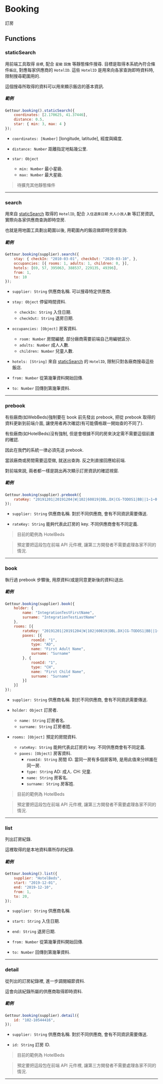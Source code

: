 
# Booking

訂房

## Functions

### staticSearch

用前端工具取得 `座標`, 配合 `星級` `設施` 等靜態條件搜尋. 目標是取得本系統內符合條件`飯店`, 對應每家供應商的 `HotelID`. 這些 `HotelID` 是用來向各家查詢即時資料時, 限制搜尋範圍用的.

這個搜尋所取得的資料可以用來顯示飯店的基本資訊.

##### 範例

```javascript
Gettour.booking().staticSearch({
    coordinates: [2.170625, 41.37446],
    distance: 0.5,
    star: { min: 3, max: 4 }
});
```

- `coordinates: [Number]` [longitude, latitude], 經度與緯度.

- `distance: Number` 距離指定地點幾公里.

- `star: Object` 
    - `min: Number` 最小星級.
    - `max: Number` 最大星級.

> 待擴充其他靜態條件

---

### search

用來自 [staticSearch](https://github.com/Org08/gettour-doc/blob/master/api/booking.md#staticsearch) 取得的 `HotelID`, 配合 `入住退房日期` `大人小孩人數` 等訂房資訊, 實際向各家供應商查詢即時空房.

也就是用地圖工具劃出範圍以後, 用範圍內的飯店做即時空房查詢.

##### 範例

```javascript
Gettour.booking(supplier).search({
    stay: { checkIn: "2010-03-01", checkOut: "2020-03-10", },
    occupancies: [{ rooms: 1, adults: 1, children: 0, }],
    hotels: [69, 57, 395063, 388537, 229135, 49396],
    from: 1,
    to: 10
});
```

- `supplier: String` 供應商名稱. 可以搜尋特定供應商.

- `stay: Object` 停留時間資料.
    - `checkIn: String` 入住日期.
    - `checkOut: String` 退房日期.

- `occupancies: [Object]` 房客資料.
    - `room: Number` 房間編號. 部分廠商需要前端自己用編號區分.
    - `adults: Number` 成人人數.
    - `children: Number` 兒童人數.

- `hotels: [String]` 來自 [staticSearch](https://github.com/Org08/gettour-doc/blob/master/api/booking.md#staticsearch) 的 `HotelID`, 限制只對各廠商搜尋這些飯店.

- `from: Number` 從第幾筆資料開始回傳.

- `to: Number` 回傳到第幾筆資料.


---

### prebook

有些廠商(如WebBeds)強制要在 book 前先發出 prebook, 把從 prebook 取得的資料更新到前端介面, 讓使用者再次確認(有可能價格跟一開始查的不同了).

有些廠商(如HotelBeds)沒有強制, 但是會根據不同的房來決定需不需要這個前置的確認.

因此在我們的系統一律必須先送 prebook.

當該廠商或房間需要這麼做, 就送出查詢. 反之則直接回應給前端.

對前端來說, 兩者都一樣是跳出再次顯示訂房資訊的確認視窗.

##### 範例

```javascript
Gettour.booking(supplier).prebook({
    rateKey: "20191201|20191204|W|102|60819|DBL.DX|CG-TODOS1|BB||1~1~0||N@03~~23e2d8~945529463~N~548A85CCE4E84A0157395802663200AATW0000001000000000522f289"
});
```

- `supplier: String` 供應商名稱. 對於不同供應商, 會有不同資訊需要傳送.

- `rateKey: String` 能夠代表此訂房的 key. 不同供應商會有不同定義.

> 目前的範例為 HotelBeds

> 預定要把這段包在前端 API 元件裡, 讓第三方開發者不需要處理各家不同的情況.

---

### book

執行過 prebook 步驟後, 用原資料(或是同意更新後的資料)送出.

##### 範例

```javascript
Gettour.booking(supplier).book({
    holder: {
        name: "IntegrationTestFirstName",
        surname: "IntegrationTestLastName"
    },
    rooms: [{
        rateKey: "20191201|20191204|W|102|60819|DBL.DX|CG-TODOS1|BB||1~1~0||N@03~~23e2d8~945529463~N~548A85CCE4E84A0157395802663200AATW0000001000000000522f289",
        paxes: [{
            roomId: "1",
            type: "AD",
            name: "First Adult Name",
            surname: "Surname"
        }, {
            roomId: "1",
            type: "CH",
            name: "First Child Name",
            surname: "Surname"
        }]
    }]
});
```

- `supplier: String` 供應商名稱. 對於不同供應商, 會有不同資訊需要傳送.

- `holder: Object` 訂房者.
    - `name: String` 訂房者名.
    - `surname: String` 訂房者姓.

- `rooms: [Object]` 預定的房間資料.
    - `rateKey: String` 能夠代表此訂房的 key. 不同供應商會有不同定義.
    - `paxes: [Object]` 房客資料.
        - `roomId: String` 房間 ID. 當同一房有多個房客時, 是用此值來分辨誰在同一房.
        - `type: String` AD: 成人. CH: 兒童.
        - `name: String` 房客名.
        - `surname: String` 房客姓.

> 目前的範例為 HotelBeds

> 預定要把這段包在前端 API 元件裡, 讓第三方開發者不需要處理各家不同的情況.

---

### list

列出訂房紀錄.

這裡取得的是本地資料庫所存的紀錄.

##### 範例

```javascript
Gettour.booking().list({
    supplier: "HotelBeds",
    start: "2019-12-01",
    end: "2019-12-10",
    from: 1,
    to: 20,
});
```

- `supplier: String` 供應商名稱.

- `start: String` 入住日期.

- `end: String` 退房日期.

- `from: Number` 從第幾筆資料開始回傳.

- `to: Number` 回傳到第幾筆資料.

---

### detail

從列出的訂房紀錄裡, 進一步調閱細節資料.

這會向該紀錄所屬的供應商取得即時資料.

##### 範例

```javascript
Gettour.booking(supplier).detail({
    id: "102-10544416",
});
```

- `supplier: String` 供應商名稱. 對於不同供應商, 會有不同資訊需要傳送.

- `id: String` 訂房 ID.

> 目前的範例為 HotelBeds

> 預定要把這段包在前端 API 元件裡, 讓第三方開發者不需要處理各家不同的情況.

---


